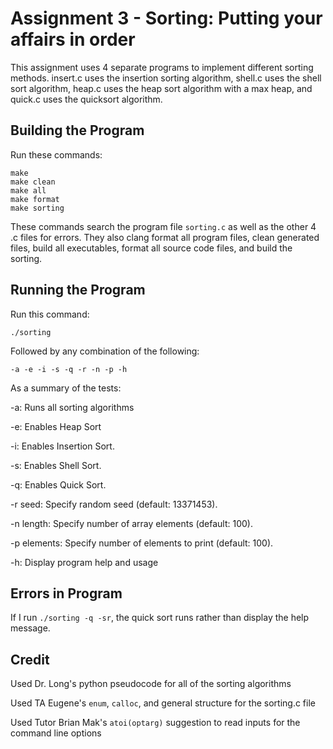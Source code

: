 # Assignment 3 - Sorting: Putting your affairs in order

This assignment uses 4 separate programs to implement different sorting methods. insert.c uses the insertion sorting algorithm, shell.c uses the shell sort algorithm, heap.c uses the heap sort algorithm with a max heap, and quick.c uses the quicksort algorithm.  

## Building the Program

Run these commands:

```
make
make clean
make all
make format
make sorting
```

These commands search the program file `sorting.c` as well as the other 4 .c files for errors. They also clang format all program files, clean generated files, build all executables, format all source code files, and build the sorting.
												
## Running the Program

Run this command:

```
./sorting
```

Followed by any combination of the following:

```
-a -e -i -s -q -r -n -p -h
```

As a summary of the tests:

-a: Runs all sorting algorithms

-e: Enables Heap Sort

-i: Enables Insertion Sort.

-s: Enables Shell Sort.

-q: Enables Quick Sort.

-r seed: Specify random seed (default: 13371453).

-n length: Specify number of array elements (default: 100).

-p elements: Specify number of elements to print (default: 100).
												
-h: Display program help and usage

## Errors in Program

If I run `./sorting -q -sr`, the quick sort runs rather than display the help message.

## Credit

Used Dr. Long's python pseudocode for all of the sorting algorithms 

Used TA Eugene's `enum`, `calloc`, and general structure for the sorting.c file 

Used Tutor Brian Mak's `atoi(optarg)` suggestion to read inputs for the command line options
